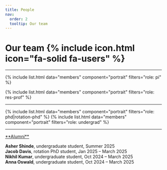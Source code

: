 ```yaml
---
title: People
nav:
  order: 2
  tooltip: Our team
---
```



# Our team  {% include icon.html icon="fa-solid fa-users" %}

<hr>
{% include list.html data="members" component="portrait" filters="role: pi" %}

{% include list.html data="members" component="portrait" filters="role: res-prof" %}

<hr>

{% include list.html data="members" component="portrait" filters="role: phd|rotation-phd" %}
{% include list.html data="members" component="portrait" filters="role: undergrad" %}

<hr>
<span style="text-decoration: underline;">**Alumni**</span><br>

**Asher Shinde**, undergraduate student, Summer 2025<br>
**Jacob Davis**, rotation PhD student, Jan 2025 – March 2025<br>
**Nikhil Kumar**, undergraduate student, Oct 2024 – March 2025<br>
**Anna Oswald**, undergraduate student, Oct 2024 – March 2025<br>
